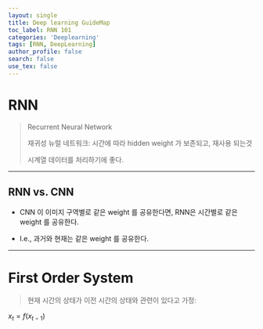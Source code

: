 ```yaml
---
layout: single
title: Deep learning GuideMap
toc_label: RNN 101
categories: 'Deeplearning'
tags: [RNN, DeepLearning]
author_profile: false
search: false
use_tex: false
---
```


# RNN

> Recurrent Neural Network
>
> 재귀성 뉴럴 네트워크: 시간에 따라 hidden weight 가 보존되고, 재사용 되는것
>
> 시계열 데이터를 처리하기에 좋다.

---

## RNN vs. CNN

- CNN 이 이미지 구역별로 같은 weight 를 공유한다면, RNN은 시간별로 같은 weight 를 공유한다.

- I.e., 과거와 현재는 같은 weight 를 공유한다.

--- 

# First Order System

> 현재 시간의 상태가 이전 시간의 상태와 관련이 있다고 가정:

$x_t = f(x_{t-1})$
